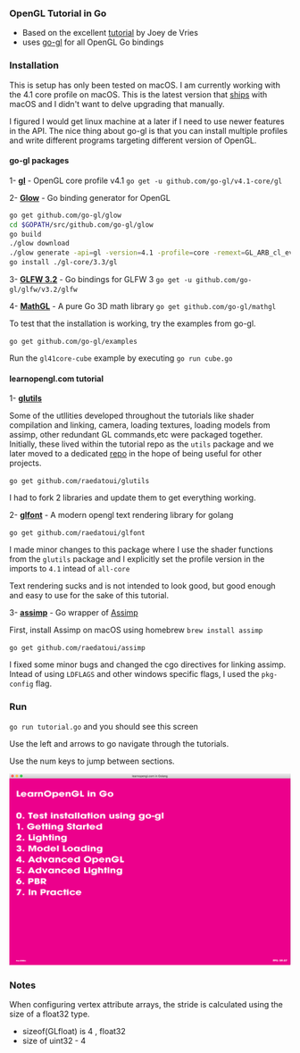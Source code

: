 ### OpenGL Tutorial in Go
* Based on the excellent [tutorial](https://learnopengl.com/) by Joey de Vries
* uses [go-gl](https://github.com/go-gl) for all OpenGL Go bindings

### Installation

This is setup has only been tested on macOS.
I am currently working with the 4.1 core profile on macOS. This is the latest version that [ships](https://support.apple.com/en-us/HT202823) with macOS and I didn't want to delve upgrading that manually.

I figured I would get linux machine at a later if I need to use newer features in the API.
The nice thing about go-gl is that you can install multiple profiles and write different programs targeting different version of OpenGL. 

#### go-gl packages

1- **[gl](https://github.com/go-gl/gl)** - OpenGL core  profile v4.1
`go get -u github.com/go-gl/v4.1-core/gl`

2- [**Glow**](https://github.com/go-gl/glow) - Go binding generator for OpenGL 

```bash
go get github.com/go-gl/glow
cd $GOPATH/src/github.com/go-gl/glow
go build
./glow download
./glow generate -api=gl -version=4.1 -profile=core -remext=GL_ARB_cl_event
go install ./gl-core/3.3/gl
```

3- [**GLFW 3.2**](https://github.com/go-gl/glfw) - Go bindings for GLFW 3
`go get -u github.com/go-gl/glfw/v3.2/glfw`

4- [**MathGL**](https://github.com/go-gl/mathgl) - A pure Go 3D math library
`go get github.com/go-gl/mathgl`

To test that the installation is working, try the examples from go-gl.

`go get github.com/go-gl/examples` 

Run the `gl41core-cube` example by executing `go run cube.go`

#### learnopengl.com tutorial

1- [**glutils**](https://github.com/raedatoui/glutils)

Some of the utllities developed throughout the tutorials like shader compilation and linking, camera, loading textures, loading models from assimp, other redundant GL commands,etc were packaged together. Initially, these lived within the tutorial repo as the `utils` package and we later moved to a dedicated [repo](https://github.com/raedatoui/glutils) in the hope of being useful for other projects.

`go get github.com/raedatoui/glutils` 

I had to fork 2 libraries and update them to get everything working.

2- [**glfont**](https://github.com/raedatoui/glfont) - A modern opengl text rendering library for golang

`go get github.com/raedatoui/glfont`

I made minor changes to this package where I use the shader functions from the `glutils` package and I explicitly set the profile version in the imports to `4.1` intead of `all-core`

Text rendering sucks and is not intended to look good, but good enough and easy to use for the sake of this tutorial.

3- [**assimp**](https://github.com/raedatoui/assimp) - Go wrapper of [Assimp](http://www.assimp.org/)

First, install Assimp on macOS using homebrew `brew install assimp` 

`go get github.com/raedatoui/assimp`

I fixed some minor bugs and changed the cgo directives for linking assimp. Intead of using `LDFLAGS` and other windows specific flags, I used the `pkg-config` flag.

### Run

`go run tutorial.go` and you should see this screen

Use the left and arrows to go navigate through the tutorials.

Use the num keys to jump between sections.

![Alt text](/screenshot.png?raw=true "Screenshot")


### Notes

When configuring vertex attribute arrays, the stride is calculated using the size of
a float32 type.
* sizeof(GLfloat) is 4 , float32
* size of uint32 - 4



